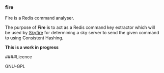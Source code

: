 ### fire

Fire is a Redis command analyser. 

The purpose of __Fire__ is to act as a Redis command key extractor which will be used by 
[Skyfire](https://github.com/younisshah/skyfire) for determining a sky server to send the given 
command to using Consistent Hashing.

__This is a work in progress__

####Licence

GNU-GPL
